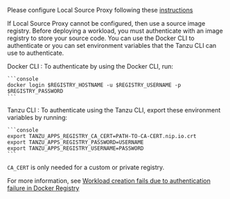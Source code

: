 Please configure Local Source Proxy following these [instructions](../../local-source-proxy/about.hbs.md)

If Local Source Proxy cannot be configured, then use a source image registry.
Before deploying a workload, you must authenticate with an image registry to store your source code.
You can use the Docker CLI to authenticate or you can set environment variables that the Tanzu CLI
can use to authenticate.

Docker CLI
: To authenticate by using the Docker CLI, run:

    ```console
    docker login $REGISTRY_HOSTNAME -u $REGISTRY_USERNAME -p $REGISTRY_PASSWORD
    ```

Tanzu CLI
: To authenticate using the Tanzu CLI, export these environment variables by running:

    ```console
    export TANZU_APPS_REGISTRY_CA_CERT=PATH-TO-CA-CERT.nip.io.crt
    export TANZU_APPS_REGISTRY_PASSWORD=USERNAME
    export TANZU_APPS_REGISTRY_USERNAME=PASSWORD
    ```

  `CA_CERT` is only needed for a custom or private registry.

For more information, see
[Workload creation fails due to authentication failure in Docker Registry](../troubleshooting-tap/troubleshoot-using-tap.hbs.md#workload-fails-docker-auth)
